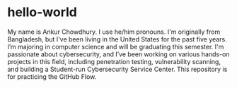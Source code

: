 # hello-world
My name is Ankur Chowdhury. I use he/him pronouns.
I'm originally from Bangladesh, but I've been living in the United States for the past five years. I’m majoring in computer science and will be graduating this semester. I'm passionate about cybersecurity, and I’ve been working on various hands-on projects in this field, including penetration testing, vulnerability scanning, and building a Student-run Cybersecurity Service Center.
This repository is for practicing the GitHub Flow.
